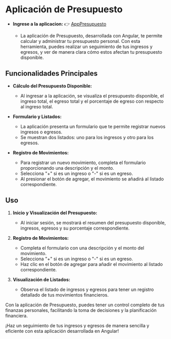 # Aplicación de Presupuesto

- **Ingrese a la aplicacion:** 👉 [AppPresupuesto](https://app-presupuesto-4788c.web.app/)

  - La aplicación de Presupuesto, desarrollada con Angular, te permite calcular y administrar tu presupuesto personal. Con esta herramienta, puedes realizar un seguimiento de tus ingresos y egresos, y ver de manera clara cómo estos afectan tu presupuesto disponible.

## Funcionalidades Principales

- **Cálculo del Presupuesto Disponible:**
  - Al ingresar a la aplicación, se visualiza el presupuesto disponible, el ingreso total, el egreso total y el porcentaje de egreso con respecto al ingreso total.

- **Formulario y Listados:**
  - La aplicación presenta un formulario que te permite registrar nuevos ingresos o egresos.
  - Se muestran dos listados: uno para los ingresos y otro para los egresos.

- **Registro de Movimientos:**
  - Para registrar un nuevo movimiento, completa el formulario proporcionando una descripción y el monto.
  - Selecciona "+" si es un ingreso o "-" si es un egreso.
  - Al presionar el botón de agregar, el movimiento se añadirá al listado correspondiente.

## Uso

1. **Inicio y Visualización del Presupuesto:**
   - Al iniciar sesión, se mostrará el resumen del presupuesto disponible, ingresos, egresos y su porcentaje correspondiente.

2. **Registro de Movimientos:**
   - Completa el formulario con una descripción y el monto del movimiento.
   - Selecciona "+" si es un ingreso o "-" si es un egreso.
   - Haz clic en el botón de agregar para añadir el movimiento al listado correspondiente.

3. **Visualización de Listados:**
   - Observa el listado de ingresos y egresos para tener un registro detallado de tus movimientos financieros.

Con la aplicación de Presupuesto, puedes tener un control completo de tus finanzas personales, facilitando la toma de decisiones y la planificación financiera.

¡Haz un seguimiento de tus ingresos y egresos de manera sencilla y eficiente con esta aplicación desarrollada en Angular!
